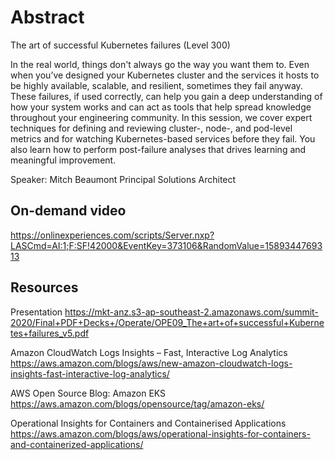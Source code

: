# Abstract

The art of successful Kubernetes failures (Level 300)

In the real world, things don't always go the way you want them to. Even when you’ve designed your Kubernetes cluster and the services it hosts to be highly available, scalable, and resilient, sometimes they fail anyway. These failures, if used correctly, can help you gain a deep understanding of how your system works and can act as tools that help spread knowledge throughout your engineering community. In this session, we cover expert techniques for defining and reviewing cluster-, node-, and pod-level metrics and for watching Kubernetes-based services before they fail. You also learn how to perform post-failure analyses that drives learning and meaningful improvement.

Speaker: Mitch Beaumont
Principal Solutions Architect

## On-demand video

<https://onlinexperiences.com/scripts/Server.nxp?LASCmd=AI:1;F:SF!42000&EventKey=373106&RandomValue=1589344769313>

## Resources

Presentation
<https://mkt-anz.s3-ap-southeast-2.amazonaws.com/summit-2020/Final+PDF+Decks+/Operate/OPE09_The+art+of+successful+Kubernetes+failures_v5.pdf>

Amazon CloudWatch Logs Insights – Fast, Interactive Log Analytics
<https://aws.amazon.com/blogs/aws/new-amazon-cloudwatch-logs-insights-fast-interactive-log-analytics/>

AWS Open Source Blog: Amazon EKS
<https://aws.amazon.com/blogs/opensource/tag/amazon-eks/>

Operational Insights for Containers and Containerised Applications
<https://aws.amazon.com/blogs/aws/operational-insights-for-containers-and-containerized-applications/>
